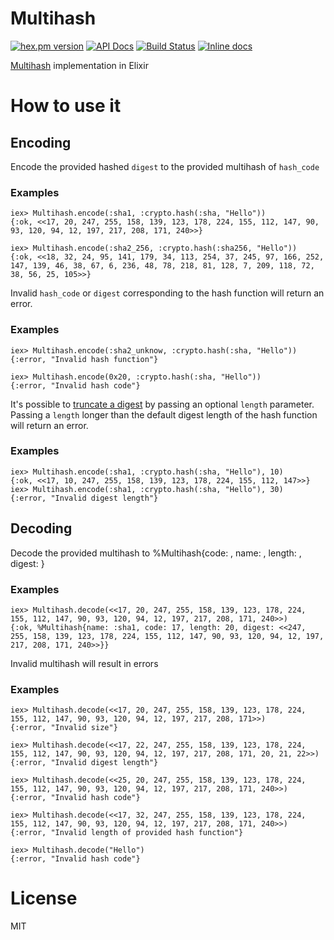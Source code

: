 Multihash
=========

[![hex.pm version](https://img.shields.io/hexpm/v/httpotion.svg?style=flat)](https://hex.pm/packages/ex_multihash)
[![API Docs](https://img.shields.io/badge/api-docs-yellow.svg?style=flat)](http://hexdocs.pm/ex_multihash/)
[![Build Status](https://api.travis-ci.org/multiformats/ex_multihash.svg?branch=master)](https://travis-ci.org/multiformats/ex_multihash)
[![Inline docs](http://inch-ci.org/github/multiformats/ex_multihash.svg)](http://inch-ci.org/github/multiformats/ex_multihash)

[Multihash](https://github.com/multiformats/multihash) implementation in Elixir

# How to use it

## Encoding
Encode the provided hashed `digest` to the provided multihash of `hash_code`

### Examples

```
iex> Multihash.encode(:sha1, :crypto.hash(:sha, "Hello"))
{:ok, <<17, 20, 247, 255, 158, 139, 123, 178, 224, 155, 112, 147, 90, 93, 120, 94, 12, 197, 217, 208, 171, 240>>}

iex> Multihash.encode(:sha2_256, :crypto.hash(:sha256, "Hello"))
{:ok, <<18, 32, 24, 95, 141, 179, 34, 113, 254, 37, 245, 97, 166, 252, 147, 139, 46, 38, 67, 6, 236, 48, 78, 218, 81, 128, 7, 209, 118, 72, 38, 56, 25, 105>>}
```

Invalid `hash_code` or `digest` corresponding to the hash function will return an error.

### Examples

```
iex> Multihash.encode(:sha2_unknow, :crypto.hash(:sha, "Hello"))
{:error, "Invalid hash function"}

iex> Multihash.encode(0x20, :crypto.hash(:sha, "Hello"))
{:error, "Invalid hash code"}
```

It's possible to [truncate a digest](https://github.com/jbenet/multihash/issues/1#issuecomment-91783612) by passing an optional `length` parameter. Passing a `length` longer than the default digest length of the hash function will return an error.

### Examples
```
iex> Multihash.encode(:sha1, :crypto.hash(:sha, "Hello"), 10)
{:ok, <<17, 10, 247, 255, 158, 139, 123, 178, 224, 155, 112, 147>>}
iex> Multihash.encode(:sha1, :crypto.hash(:sha, "Hello"), 30)
{:error, "Invalid digest length"}
```

## Decoding

Decode the provided multihash to %Multihash{code: , name: , length: , digest: }

### Examples

```
iex> Multihash.decode(<<17, 20, 247, 255, 158, 139, 123, 178, 224, 155, 112, 147, 90, 93, 120, 94, 12, 197, 217, 208, 171, 240>>)
{:ok, %Multihash{name: :sha1, code: 17, length: 20, digest: <<247, 255, 158, 139, 123, 178, 224, 155, 112, 147, 90, 93, 120, 94, 12, 197, 217, 208, 171, 240>>}}
```

Invalid multihash will result in errors

### Examples
```
iex> Multihash.decode(<<17, 20, 247, 255, 158, 139, 123, 178, 224, 155, 112, 147, 90, 93, 120, 94, 12, 197, 217, 208, 171>>)
{:error, "Invalid size"}

iex> Multihash.decode(<<17, 22, 247, 255, 158, 139, 123, 178, 224, 155, 112, 147, 90, 93, 120, 94, 12, 197, 217, 208, 171, 20, 21, 22>>)
{:error, "Invalid digest length"}

iex> Multihash.decode(<<25, 20, 247, 255, 158, 139, 123, 178, 224, 155, 112, 147, 90, 93, 120, 94, 12, 197, 217, 208, 171, 240>>)
{:error, "Invalid hash code"}

iex> Multihash.decode(<<17, 32, 247, 255, 158, 139, 123, 178, 224, 155, 112, 147, 90, 93, 120, 94, 12, 197, 217, 208, 171, 240>>)
{:error, "Invalid length of provided hash function"}

iex> Multihash.decode("Hello")
{:error, "Invalid hash code"}
```

# License
MIT
